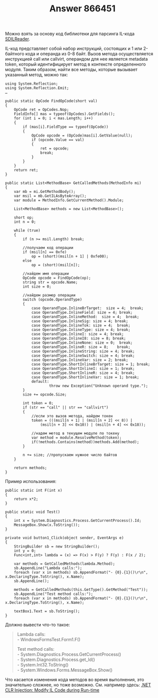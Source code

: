 ﻿---
title: "Answer 866451"
se.owner.user_id: 240512
se.owner.display_name: "MSDN.WhiteKnight"
se.owner.link: "https://ru.stackoverflow.com/users/240512/msdn-whiteknight"
se.answer_id: 866451
se.question_id: 866161
se.post_type: answer
se.score: 1
se.is_accepted: False
---
<p>Можно взять за основу код библиотеки для парсинга IL-кода <a href="https://www.codeproject.com/Articles/14058/Parsing-the-IL-of-a-Method-Body" rel="nofollow noreferrer">SDILReader</a>. </p>

<p>IL-код представляет собой набор инструкций, состоящих и 1 или 2-байтного кода и операнда из 0-8 байт. Вызов метода осуществляется инструкцией call или callvirt, операндом для нее является metadata token, который идентифицирует метод в контексте определенного модуля. Таким образом, найти все методы, которые вызывает указанный метод, можно так:</p>

<pre><code>using System.Reflection;
using System.Reflection.Emit;
…

public static OpCode FindOpCode(short val)
{
    OpCode ret = OpCodes.Nop;
    FieldInfo[] mas = typeof(OpCodes).GetFields();
    for (int i = 0; i &lt; mas.Length; i++)
    {
        if (mas[i].FieldType == typeof(OpCode))
        {
            OpCode opcode = (OpCode)mas[i].GetValue(null);
            if (opcode.Value == val)
            {
                ret = opcode;
                break;
            }
        }
    }
    return ret;
}

public static List&lt;MethodBase&gt; GetCalledMethods(MethodInfo mi)
{
    var mb = mi.GetMethodBody();
    var msil = mb.GetILAsByteArray();
    var module = MethodInfo.GetCurrentMethod().Module;

    List&lt;MethodBase&gt; methods = new List&lt;MethodBase&gt;();

    short op;
    int n = 0;

    while (true)
    {
        if (n &gt;= msil.Length) break;

        //получаем код операции
        if (msil[n] == 0xfe)
            op = (short)(msil[n + 1] | 0xfe00);
        else
            op = (short)(msil[n]);

        //найдем имя операции
        OpCode opcode = FindOpCode(op);
        string str = opcode.Name;
        int size = 0;

        //найдем размер операции
        switch (opcode.OperandType)
        {
            case OperandType.InlineBrTarget:  size = 4;  break;
            case OperandType.InlineField: size = 4; break;
            case OperandType.InlineMethod:  size = 4;  break;
            case OperandType.InlineSig: size = 4; break;
            case OperandType.InlineTok: size = 4;  break;
            case OperandType.InlineType: size = 4; break;
            case OperandType.InlineI: size = 4; break;
            case OperandType.InlineI8: size = 8; break;
            case OperandType.InlineNone: size = 0;  break;                        
            case OperandType.InlineR: size = 8;    break;                        
            case OperandType.InlineString: size = 4; break;                        
            case OperandType.InlineSwitch: size = 4; break;                        
            case OperandType.InlineVar: size = 2; break;                        
            case OperandType.ShortInlineBrTarget: size = 1; break;
            case OperandType.ShortInlineI: size = 1; break;
            case OperandType.ShortInlineR: size = 4; break;                        
            case OperandType.ShortInlineVar: size = 1; break;
            default:                        
                    throw new Exception("Unknown operand type.");                        
        }
        size += opcode.Size;

        int token = 0;
        if (str == "call" || str == "callvirt")
        {
            //если это вызов метода, найдем токен
            token = (((msil[n + 1] | (msil[n + 2] &lt;&lt; 8)) |
                (msil[n + 3] &lt;&lt; 0x10)) | (msil[n + 4] &lt;&lt; 0x18));

            //надем метод в текущем модуле по токену
            var method = module.ResolveMethod(token);
            if(!methods.Contains(method))methods.Add(method);
        }

        n += size; //пропускаем нужное число байтов
    }

    return methods;
}
</code></pre>

<p>Пример использования:</p>

<pre><code>public static int F(int x)
{
    return x*2;
}

public static void Test()
{
    int x = System.Diagnostics.Process.GetCurrentProcess().Id;
    MessageBox.Show(x.ToString());
}

private void button1_Click(object sender, EventArgs e)
{
    StringBuilder sb = new StringBuilder();
    int y = 0;
    Func&lt;int,int&gt; lambda = (x) =&gt; F(x) &gt; F(y) ? F(y) : F(x / 2);

    var methods = GetCalledMethods(lambda.Method);
    sb.AppendLine("Lambda calls:");
    foreach (var x in methods) sb.AppendFormat("- {0}.{1}()\r\n", x.DeclaringType.ToString(), x.Name);
    sb.AppendLine();

    methods = GetCalledMethods(this.GetType().GetMethod("Test"));            
    sb.AppendLine("Test method calls:");
    foreach (var x in methods) sb.AppendFormat("- {0}.{1}()\r\n", x.DeclaringType.ToString(), x.Name);

    textBox1.Text = sb.ToString();
}   
</code></pre>

<p>Должно вывести что-то такое:</p>

<blockquote>
  <p>Lambda calls:<br>
  - WindowsFormsTest.Form1.F()    </p>
  
  <p>Test method calls:<br>
  - System.Diagnostics.Process.GetCurrentProcess()<br>
  - System.Diagnostics.Process.get_Id()<br>
  - System.Int32.ToString()<br>
  - System.Windows.Forms.MessageBox.Show()  </p>
</blockquote>

<p>Что касается изменения кода методов во время выполнения, это значительно сложнее, но тоже возможно. См. например здесь: <a href="https://www.codeproject.com/Articles/463508/NET-CLR-Injection-Modify-IL-Code-during-Run-time" rel="nofollow noreferrer">.NET CLR Injection: Modify IL Code during Run-time</a></p>
